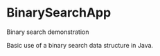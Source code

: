 BinarySearchApp
===============

Binary search demonstration

Basic use of a binary search data structure in Java. 
